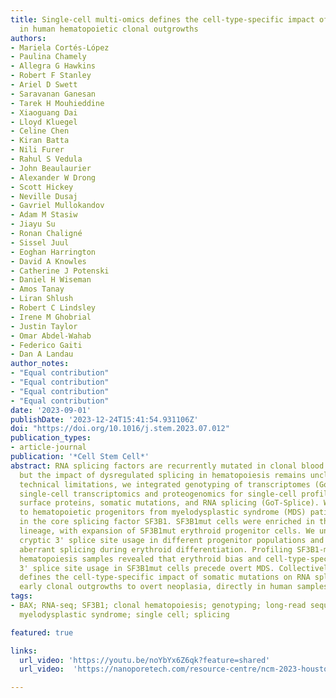 ```yaml
---
title: Single-cell multi-omics defines the cell-type-specific impact of splicing aberrations
  in human hematopoietic clonal outgrowths
authors:
- Mariela Cortés-López
- Paulina Chamely
- Allegra G Hawkins
- Robert F Stanley
- Ariel D Swett
- Saravanan Ganesan
- Tarek H Mouhieddine
- Xiaoguang Dai
- Lloyd Kluegel
- Celine Chen
- Kiran Batta
- Nili Furer
- Rahul S Vedula
- John Beaulaurier
- Alexander W Drong
- Scott Hickey
- Neville Dusaj
- Gavriel Mullokandov
- Adam M Stasiw
- Jiayu Su
- Ronan Chaligné
- Sissel Juul
- Eoghan Harrington
- David A Knowles
- Catherine J Potenski
- Daniel H Wiseman
- Amos Tanay
- Liran Shlush
- Robert C Lindsley
- Irene M Ghobrial
- Justin Taylor
- Omar Abdel-Wahab
- Federico Gaiti
- Dan A Landau
author_notes:
- "Equal contribution"
- "Equal contribution"
- "Equal contribution"
- "Equal contribution"
date: '2023-09-01'
publishDate: '2023-12-24T15:41:54.931106Z'
doi: "https://doi.org/10.1016/j.stem.2023.07.012"
publication_types:
- article-journal
publication: '*Cell Stem Cell*'
abstract: RNA splicing factors are recurrently mutated in clonal blood disorders,
  but the impact of dysregulated splicing in hematopoiesis remains unclear. To overcome
  technical limitations, we integrated genotyping of transcriptomes (GoT) with long-read
  single-cell transcriptomics and proteogenomics for single-cell profiling of transcriptomes,
  surface proteins, somatic mutations, and RNA splicing (GoT-Splice). We applied GoT-Splice
  to hematopoietic progenitors from myelodysplastic syndrome (MDS) patients with mutations
  in the core splicing factor SF3B1. SF3B1mut cells were enriched in the megakaryocytic-erythroid
  lineage, with expansion of SF3B1mut erythroid progenitor cells. We uncovered distinct
  cryptic 3' splice site usage in different progenitor populations and stage-specific
  aberrant splicing during erythroid differentiation. Profiling SF3B1-mutated clonal
  hematopoiesis samples revealed that erythroid bias and cell-type-specific cryptic
  3' splice site usage in SF3B1mut cells precede overt MDS. Collectively, GoT-Splice
  defines the cell-type-specific impact of somatic mutations on RNA splicing, from
  early clonal outgrowths to overt neoplasia, directly in human samples.
tags:
- BAX; RNA-seq; SF3B1; clonal hematopoiesis; genotyping; long-read sequencing; multi-omics;
  myelodysplastic syndrome; single cell; splicing

featured: true

links:
  url_video: 'https://youtu.be/noYbYx6Z6qk?feature=shared'
  url_video:  'https://nanoporetech.com/resource-centre/ncm-2023-houston-got-splice-unraveling-cell-type-specific-impact-splicing-factor'

---
```

